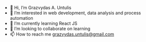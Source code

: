 - 👋 Hi, I’m Grazvydas A. Untulis
- 👀 I’m interested in web development, data analysis and process automation
- 🌱 I’m currently learning React JS
- 💞️ I’m looking to collaborate on learning
- 📫 How to reach me grazvydas.untulis@gmail.com

<!---
Grazvis1988/Grazvis1988 is a ✨ special ✨ repository because its `README.md` (this file) appears on your GitHub profile.
You can click the Preview link to take a look at your changes.
--->
